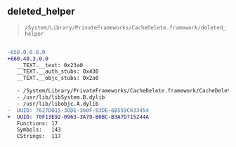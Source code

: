 ## deleted_helper

> `/System/Library/PrivateFrameworks/CacheDelete.framework/deleted_helper`

```diff

-658.0.0.0.0
+660.40.3.0.0
   __TEXT.__text: 0x23a0
   __TEXT.__auth_stubs: 0x430
   __TEXT.__objc_stubs: 0x2a0

   - /System/Library/PrivateFrameworks/CacheDelete.framework/CacheDelete
   - /usr/lib/libSystem.B.dylib
   - /usr/lib/libobjc.A.dylib
-  UUID: 7627D015-3DDE-360F-83DE-6B559C633454
+  UUID: 70F13E92-0963-3A79-B0BC-B3A7D715244A
   Functions: 17
   Symbols:   143
   CStrings:  117

```
